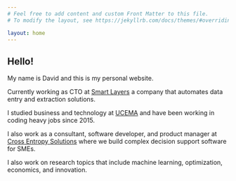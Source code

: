 ```yaml
---
# Feel free to add content and custom Front Matter to this file.
# To modify the layout, see https://jekyllrb.com/docs/themes/#overriding-theme-defaults

layout: home
---
```


<h2>Hello!</h2>
<p>My name is David and this is my personal website.</p>
<p>Currently working as CTO at <a href="https://www.smartlayers.io">Smart Layers</a> a company that automates data entry and extraction solutions.</p>
<p>I studied business and technology at <a href="https://ucema.edu.ar/">UCEMA</a> and have been working in coding heavy jobs since 2015.</p>
<p>I also work as a consultant, software developer, and product manager at <a href="https://www.crossentropysolutions.com/">Cross Entropy Solutions</a> where we build complex decision support software for SMEs.</p>
<p>I also work on research topics that include machine learning, optimization, economics, and innovation.</p>
